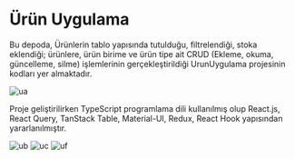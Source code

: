 # Ürün Uygulama

Bu depoda,
Ürünlerin tablo yapısında tutulduğu, filtrelendiği, stoka eklendiği; ürünlere, ürün birime ve ürün tipe ait CRUD (Ekleme, okuma, güncelleme, silme) işlemlerinin gerçekleştirildiği UrunUygulama projesinin kodları yer almaktadır.

![ua](https://github.com/user-attachments/assets/cc643f39-39c6-448c-a675-2a426ec2c7a7)

Proje geliştirilirken TypeScript programlama dili kullanılmış olup React.js, React Query, TanStack Table, Material-UI, Redux, React Hook yapısından yararlanılmıştır.

![ub](https://github.com/user-attachments/assets/5fec3a61-f3bd-4d4b-8831-52830e378d0f)
![uc](https://github.com/user-attachments/assets/56e93a97-20f2-45e3-8035-350a7a1cea29)
![uf](https://github.com/user-attachments/assets/45d7f888-8c15-41d9-9744-338b114f90a6)
